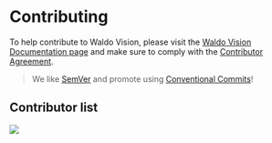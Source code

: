 # Contributing

To help contribute to Waldo Vision, please visit the [Waldo Vision Documentation page](https://docs.waldo.vision) and make sure to comply with the [Contributor Agreement](https://docs.waldo.vision/legal/code-of-conduct/).

> We like [SemVer](https://semver.org) and promote using [Conventional Commits](https://www.conventionalcommits.org/en/v1.0.0/#summary)!

## Contributor list

<a href="https://github.com/waldo-vision/waldo/graphs/contributors">
  <img src="https://contrib.rocks/image?repo=waldo-vision/waldo" />
</a>
